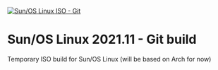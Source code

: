 [![Sun/OS Linux ISO - Git](https://github.com/SunOS-Linux/iso-build/actions/workflows/iso_build.yml/badge.svg?branch=main)](https://github.com/SunOS-Linux/iso-build/actions/workflows/iso_build.yml)

# Sun/OS Linux 2021.11 - Git build
Temporary ISO build for Sun/OS Linux (will be based on Arch for now)
